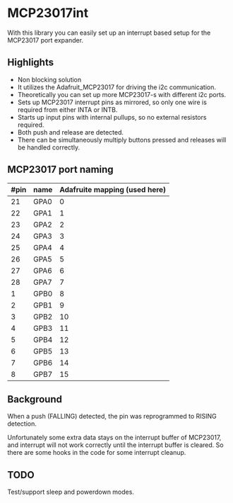 # MCP23017int

With this library you can easily set up an interrupt based setup for the MCP23017 port expander.

## Highlights
 - Non blocking solution
 - It utilizes the Adafruit_MCP23017 for driving the i2c communication.
 - Theoretically you can set up more MCP23017-s with different i2c ports.
 - Sets up MCP23017 interrupt pins as mirrored, so only one wire is required from either INTA or INTB.
 - Starts up input pins with internal pullups, so no external resistors required.
 - Both push and release are detected.
 - There can be simultaneously multiply buttons pressed and releases will be handled correctly.

## MCP23017 port naming
#pin| name | Adafruite mapping (used here)
----|------|------------------------------
21 | GPA0 | 0
22 | GPA1 | 1
23 | GPA2 | 2
24 | GPA3 | 3
25 | GPA4 | 4
26 | GPA5 | 5
27 | GPA6 | 6
28 | GPA7 | 7
1 | GPB0 |  8
2 | GPB1 |  9
3 | GPB2 | 10
4 | GPB3 | 11
5 | GPB4 | 12
6 | GPB5 | 13
7 | GPB6 | 14
8 | GPB7 | 15

## Background
When a push (FALLING) detected, the pin was reprogrammed to RISING detection.

Unfortunately some extra data stays on the interrupt buffer of MCP23017, and interrupt will not work correctly until the interrupt buffer is cleared. So there are some hooks in the code for some interrupt cleanup.

## TODO
Test/support sleep and powerdown modes.
